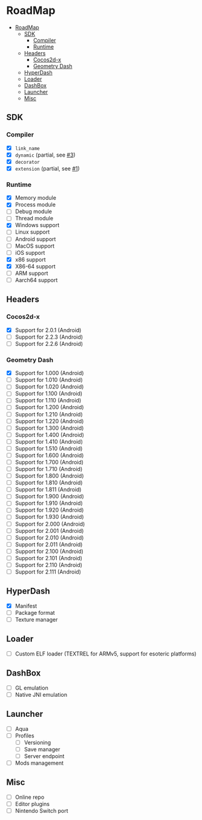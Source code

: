 # RoadMap

- [RoadMap](#roadmap)
  - [SDK](#sdk)
    - [Compiler](#compiler)
    - [Runtime](#runtime)
  - [Headers](#headers)
    - [Cocos2d-x](#cocos2d-x)
    - [Geometry Dash](#geometry-dash)
  - [HyperDash](#hyperdash)
  - [Loader](#loader)
  - [DashBox](#dashbox)
  - [Launcher](#launcher)
  - [Misc](#misc)

## SDK

### Compiler

- [x] `link_name`
- [x] `dynamic` (partial, see [#3](https://github.com/gd-hyperdash/clang/issues/3))
- [x] `decorator`
- [x] `extension` (partial, see [#1](https://github.com/gd-hyperdash/clang/issues/1))

### Runtime

- [x] Memory module
- [x] Process module
- [ ] Debug module
- [ ] Thread module
- [x] Windows support
- [ ] Linux support
- [ ] Android support
- [ ] MacOS support
- [ ] iOS support
- [x] x86 support
- [x] X86-64 support
- [ ] ARM support
- [ ] Aarch64 support

## Headers

### Cocos2d-x

- [x] Support for 2.0.1 (Android)
- [ ] Support for 2.2.3 (Android)
- [ ] Support for 2.2.6 (Android)

### Geometry Dash

- [x] Support for 1.000 (Android)
- [ ] Support for 1.010 (Android)
- [ ] Support for 1.020 (Android)
- [ ] Support for 1.100 (Android)
- [ ] Support for 1.110 (Android)
- [ ] Support for 1.200 (Android)
- [ ] Support for 1.210 (Android)
- [ ] Support for 1.220 (Android)
- [ ] Support for 1.300 (Android)
- [ ] Support for 1.400 (Android)
- [ ] Support for 1.410 (Android)
- [ ] Support for 1.510 (Android)
- [ ] Support for 1.600 (Android)
- [ ] Support for 1.700 (Android)
- [ ] Support for 1.710 (Android)
- [ ] Support for 1.800 (Android)
- [ ] Support for 1.810 (Android)
- [ ] Support for 1.811 (Android)
- [ ] Support for 1.900 (Android)
- [ ] Support for 1.910 (Android)
- [ ] Support for 1.920 (Android)
- [ ] Support for 1.930 (Android)
- [ ] Support for 2.000 (Android)
- [ ] Support for 2.001 (Android)
- [ ] Support for 2.010 (Android)
- [ ] Support for 2.011 (Android)
- [ ] Support for 2.100 (Android)
- [ ] Support for 2.101 (Android)
- [ ] Support for 2.110 (Android)
- [ ] Support for 2.111 (Android)

## HyperDash

- [x] Manifest
- [ ] Package format
- [ ] Texture manager

## Loader

- [ ] Custom ELF loader (TEXTREL for ARMv5, support for esoteric platforms)

## DashBox

- [ ] GL emulation
- [ ] Native JNI emulation

## Launcher

- [ ] Aqua
- [ ] Profiles
  - [ ] Versioning
  - [ ] Save manager
  - [ ] Server endpoint
- [ ] Mods management

## Misc

- [ ] Online repo
- [ ] Editor plugins
- [ ] Nintendo Switch port